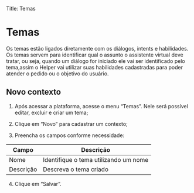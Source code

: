 Title: Temas

# Temas

Os temas estão ligados diretamente com os diálogos, intents e habilidades. Os temas servem para identificar qual o assunto o assistente virtual deve tratar, ou seja, quando um diálogo for iniciado ele vai ser identificado pelo tema,assim o Helper vai utilizar suas habilidades cadastradas para poder atender o pedido ou o objetivo do usuário.

## Novo contexto

1.  Após acessar a plataforma, acesse o menu “Temas”. Nele será possível editar, excluir e criar um tema;

2.  Clique em “Novo” para cadastrar um contexto;

3.  Preencha os campos conforme necessidade:

|Campo |Descrição|
|-|-|
| Nome| Identifique o tema utilizando um nome |
| Descrição | Descreva o tema criado|

4.  Clique em “Salvar”.
